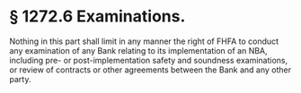 # § 1272.6   Examinations.

Nothing in this part shall limit in any manner the right of FHFA to conduct any examination of any Bank relating to its implementation of an NBA, including pre- or post-implementation safety and soundness examinations, or review of contracts or other agreements between the Bank and any other party.




